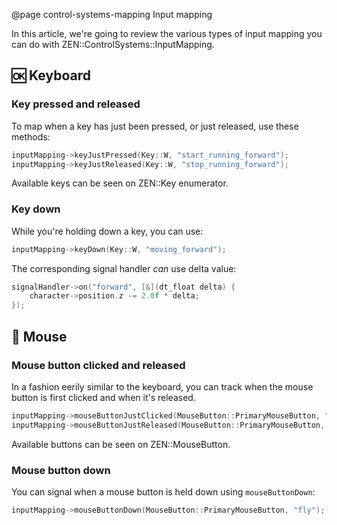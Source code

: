 @page control-systems-mapping Input mapping

In this article, we're going to review the various types of 
input mapping you can do with ZEN::ControlSystems::InputMapping.

## 🆗 Keyboard

### Key pressed and released

To map when a key has just been pressed, or just released, use 
these methods:

````cpp
inputMapping->keyJustPressed(Key::W, "start_running_forward");
inputMapping->keyJustReleased(Key::W, "stop_running_forward");
````

Available keys can be seen on ZEN::Key enumerator.

### Key down

While you're holding down a key, you can use:

````cpp
inputMapping->keyDown(Key::W, "moving_forward");
````

The corresponding signal handler _can_ use delta value:

````cpp
signalHandler->on("forward", [&](dt_float delta) {
    character->position.z -= 2.0f * delta;
});
````

## 🐀 Mouse

### Mouse button clicked and released

In a fashion eerily similar to the keyboard, you can track when
the mouse button is first clicked and when it's released.

````cpp
inputMapping->mouseButtonJustClicked(MouseButton::PrimaryMouseButton, "start_shooting");
inputMapping->mouseButtonJustReleased(MouseButton::PrimaryMouseButton, "stop_shooting");
````

Available buttons can be seen on ZEN::MouseButton.

### Mouse button down

You can signal when a mouse button is held down using ``mouseButtonDown``:

````cpp
inputMapping->mouseButtonDown(MouseButton::PrimaryMouseButton, "fly");
````
